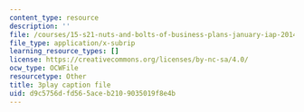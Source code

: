 ```yaml
---
content_type: resource
description: ''
file: /courses/15-s21-nuts-and-bolts-of-business-plans-january-iap-2014/d9c5756dfd565aceb2109035019f8e4b_b9Yyj3htBLE.vtt
file_type: application/x-subrip
learning_resource_types: []
license: https://creativecommons.org/licenses/by-nc-sa/4.0/
ocw_type: OCWFile
resourcetype: Other
title: 3play caption file
uid: d9c5756d-fd56-5ace-b210-9035019f8e4b
---
```

